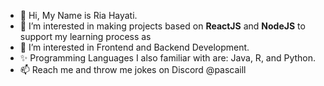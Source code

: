 - 👋 Hi, My Name is Ria Hayati.
- 👀 I’m interested in making projects based on **ReactJS** and **NodeJS** to support my learning process as 
- 🌱 I’m interested in Frontend and Backend Development.
- ✨ Programming Languages I also familiar with are: Java, R, and Python. 
- 📫 Reach me and throw me jokes on Discord @pascaill

<!---
pascaill/pascaill is a ✨ special ✨ repository because its `README.md` (this file) appears on your GitHub profile.
You can click the Preview link to take a look at your changes.
--->
